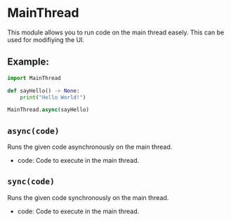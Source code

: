 # MainThread

This module allows you to run code on the main thread easely. This can be used for modifiying the UI.

## Example:

```python
import MainThread

def sayHello() -> None:
    print("Hello World!")

MainThread.async(sayHello)
```

## `async(code)`

Runs the given code asynchronously on the main thread.

- code: Code to execute in the main thread.

## `sync(code)`

Runs the given code synchronously on the main thread.

- code: Code to execute in the main thread.

